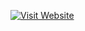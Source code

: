 [![Visit Website](https://img.shields.io/badge/Visit%20site!!-Click%20Here-blue?style=for-the-badge)](https://goon-gold.vercel.app/)
